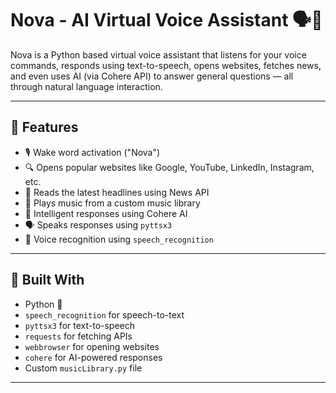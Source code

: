 # Nova - AI Virtual Voice Assistant 🗣️🤖

Nova is a Python based virtual voice assistant that listens for your voice commands, responds using text-to-speech, opens websites, fetches news, and even uses AI (via Cohere API) to answer general questions — all through natural language interaction.

---

## 🚀 Features

- 🎙️ Wake word activation ("Nova")
- 🔍 Opens popular websites like Google, YouTube, LinkedIn, Instagram, etc.
- 📰 Reads the latest headlines using News API
- 🎵 Plays music from a custom music library
- 💬 Intelligent responses using Cohere AI
- 🗣️ Speaks responses using `pyttsx3`
- 📡 Voice recognition using `speech_recognition`

---

## 🧰 Built With

- Python 🐍
- `speech_recognition` for speech-to-text
- `pyttsx3` for text-to-speech
- `requests` for fetching APIs
- `webbrowser` for opening websites
- `cohere` for AI-powered responses
- Custom `musicLibrary.py` file

---

